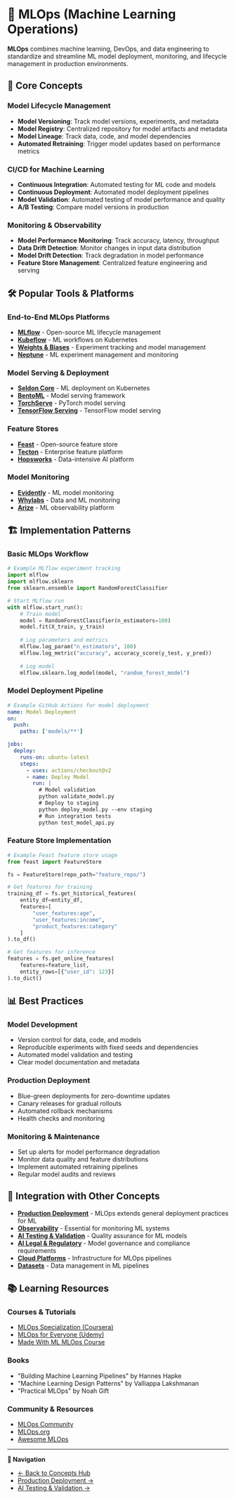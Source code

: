 # 🔄 MLOps (Machine Learning Operations)

**MLOps** combines machine learning, DevOps, and data engineering to standardize and streamline ML model deployment, monitoring, and lifecycle management in production environments.

## 🎯 Core Concepts

### **Model Lifecycle Management**
- **Model Versioning**: Track model versions, experiments, and metadata
- **Model Registry**: Centralized repository for model artifacts and metadata
- **Model Lineage**: Track data, code, and model dependencies
- **Automated Retraining**: Trigger model updates based on performance metrics

### **CI/CD for Machine Learning**
- **Continuous Integration**: Automated testing for ML code and models
- **Continuous Deployment**: Automated model deployment pipelines
- **Model Validation**: Automated testing of model performance and quality
- **A/B Testing**: Compare model versions in production

### **Monitoring & Observability**
- **Model Performance Monitoring**: Track accuracy, latency, throughput
- **Data Drift Detection**: Monitor changes in input data distribution
- **Model Drift Detection**: Track degradation in model performance
- **Feature Store Management**: Centralized feature engineering and serving

## 🛠️ Popular Tools & Platforms

### **End-to-End MLOps Platforms**
- **[MLflow](https://mlflow.org/)** - Open-source ML lifecycle management
- **[Kubeflow](https://kubeflow.org/)** - ML workflows on Kubernetes
- **[Weights & Biases](https://wandb.ai/)** - Experiment tracking and model management
- **[Neptune](https://neptune.ai/)** - ML experiment management and monitoring

### **Model Serving & Deployment**
- **[Seldon Core](https://github.com/SeldonIO/seldon-core)** - ML deployment on Kubernetes
- **[BentoML](https://github.com/bentoml/BentoML)** - Model serving framework
- **[TorchServe](https://github.com/pytorch/serve)** - PyTorch model serving
- **[TensorFlow Serving](https://github.com/tensorflow/serving)** - TensorFlow model serving

### **Feature Stores**
- **[Feast](https://feast.dev/)** - Open-source feature store
- **[Tecton](https://tecton.ai/)** - Enterprise feature platform
- **[Hopsworks](https://hopsworks.ai/)** - Data-intensive AI platform

### **Model Monitoring**
- **[Evidently](https://github.com/evidentlyai/evidently)** - ML model monitoring
- **[Whylabs](https://whylabs.ai/)** - Data and ML monitoring
- **[Arize](https://arize.com/)** - ML observability platform

## 🏗️ Implementation Patterns

### **Basic MLOps Workflow**
```python
# Example MLflow experiment tracking
import mlflow
import mlflow.sklearn
from sklearn.ensemble import RandomForestClassifier

# Start MLflow run
with mlflow.start_run():
    # Train model
    model = RandomForestClassifier(n_estimators=100)
    model.fit(X_train, y_train)
    
    # Log parameters and metrics
    mlflow.log_param("n_estimators", 100)
    mlflow.log_metric("accuracy", accuracy_score(y_test, y_pred))
    
    # Log model
    mlflow.sklearn.log_model(model, "random_forest_model")
```

### **Model Deployment Pipeline**
```yaml
# Example GitHub Actions for model deployment
name: Model Deployment
on:
  push:
    paths: ['models/**']

jobs:
  deploy:
    runs-on: ubuntu-latest
    steps:
      - uses: actions/checkout@v2
      - name: Deploy Model
        run: |
          # Model validation
          python validate_model.py
          # Deploy to staging
          python deploy_model.py --env staging
          # Run integration tests
          python test_model_api.py
```

### **Feature Store Implementation**
```python
# Example Feast feature store usage
from feast import FeatureStore

fs = FeatureStore(repo_path="feature_repo/")

# Get features for training
training_df = fs.get_historical_features(
    entity_df=entity_df,
    features=[
        "user_features:age",
        "user_features:income",
        "product_features:category"
    ]
).to_df()

# Get features for inference
features = fs.get_online_features(
    features=feature_list,
    entity_rows=[{"user_id": 123}]
).to_dict()
```

## 📊 Best Practices

### **Model Development**
- Version control for data, code, and models
- Reproducible experiments with fixed seeds and dependencies
- Automated model validation and testing
- Clear model documentation and metadata

### **Production Deployment**
- Blue-green deployments for zero-downtime updates
- Canary releases for gradual rollouts
- Automated rollback mechanisms
- Health checks and monitoring

### **Monitoring & Maintenance**
- Set up alerts for model performance degradation
- Monitor data quality and feature distributions
- Implement automated retraining pipelines
- Regular model audits and reviews

## 🔗 Integration with Other Concepts

- **[Production Deployment](./production-deployment.md)** - MLOps extends general deployment practices for ML
- **[Observability](./observability.md)** - Essential for monitoring ML systems
- **[AI Testing & Validation](./ai-testing.md)** - Quality assurance for ML models
- **[AI Legal & Regulatory](./ai-legal-regulatory.md)** - Model governance and compliance requirements
- **[Cloud Platforms](./cloud-platforms.md)** - Infrastructure for MLOps pipelines
- **[Datasets](./datasets.md)** - Data management in ML pipelines

## 📚 Learning Resources

### **Courses & Tutorials**
- [MLOps Specialization (Coursera)](https://www.coursera.org/specializations/machine-learning-engineering-for-production-mlops)
- [MLOps for Everyone (Udemy)](https://www.udemy.com/course/mlops-for-everyone/)
- [Made With ML MLOps Course](https://madewithml.com/courses/mlops/)

### **Books**
- "Building Machine Learning Pipelines" by Hannes Hapke
- "Machine Learning Design Patterns" by Valliappa Lakshmanan
- "Practical MLOps" by Noah Gift

### **Community & Resources**
- [MLOps Community](https://mlops.community/)
- [MLOps.org](https://ml-ops.org/)
- [Awesome MLOps](https://github.com/visenger/awesome-mlops)

---

**🔗 Navigation**
- [← Back to Concepts Hub](./README.md)
- [Production Deployment →](./production-deployment.md)
- [AI Testing & Validation →](./ai-testing.md)
